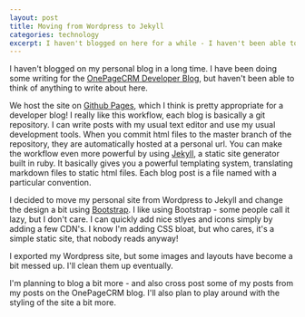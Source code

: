 ```yaml
---
layout: post
title: Moving from Wordpress to Jekyll
categories: technology
excerpt: I haven't blogged on here for a while - I haven't been able to think of anything to write about. To kickstart things again, I'm moving this blog from Wordpress to Github pages and Jekyll.
---
```


I haven't blogged on my personal blog in a long time.
I have been doing some writing for the [OnePageCRM Developer Blog][1], but haven't been able to think of anything to write about here.

We host the site on [Github Pages][3], which I think is pretty appropriate for a developer blog!
I really like this workflow, each blog is basically a git repository. I can write posts with my usual text editor and use my usual development tools. When you commit html files to the master branch of the repository, they are automatically hosted at a personal url.
You can make the workflow even more powerful by using [Jekyll][2], a static site generator built in ruby. It basically gives you a powerful templating system, translating markdown files to static html files. Each blog post is a file named with a particular convention.

I decided to move my personal site from Wordpress to Jekyll and change the design a bit using [Bootstrap][3]. I like using Bootstrap - some people call it lazy, but I don't care. I can quickly add nice stlyes and icons simply by adding a few CDN's. I know I'm adding CSS bloat, but who cares, it's a simple static site, that nobody reads anyway!

I exported my Wordpress site, but some images and layouts have become a bit messed up. I'll clean them up eventually.

I'm planning to blog a bit more - and also cross post some of my posts from my posts on the OnePageCRM blog. I'll also plan to play around with the styling of the site a bit more.

  [1]: http://developer.onepagecrm.com/blog
  [2]: http://jekyll.rb
  [3]: http://getbootstrap.com